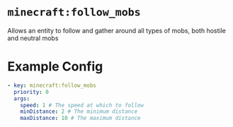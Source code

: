 # `minecraft:follow_mobs`

Allows an entity to follow and gather around all types of mobs, both hostile and neutral mobs

# Example Config
```yaml
- key: minecraft:follow_mobs
  priority: 0
  args:
    speed: 1 # The speed at which to follow
    minDistance: 2 # The minimum distance
    maxDistance: 10 # The maximum distance
```